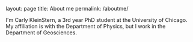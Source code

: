 
layout: page
title: About me
permalink: /aboutme/

I'm Carly KleinStern, a 3rd year PhD student at the University of Chicago.
My affiliation is with the Department of Physics, but I work in the Department of Geosciences.
